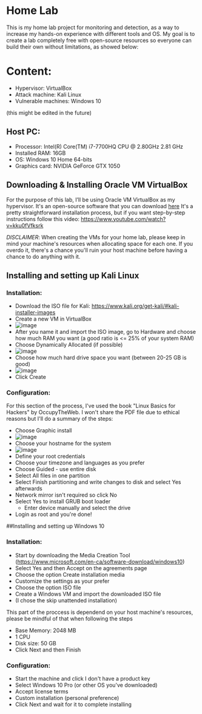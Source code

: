 # Home Lab

This is my home lab project for monitoring and detection, as a way to increase my hands-on experience with different tools and OS.
My goal is to create a lab completely free with open-source resources so everyone can build their own without limitations, as showed below:

# Content:
- Hypervisor: VirtualBox
- Attack machine: Kali Linux
- Vulnerable machines: Windows 10

(this might be edited in the future)



## Host PC:
- Processor: Intel(R) Core(TM) i7-7700HQ CPU @ 2.80GHz   2.81 GHz
- Installed RAM: 16GB
- OS: Windows 10 Home 64-bits
- Graphics card: NVIDIA GeForce GTX 1050




## Downloading & Installing Oracle VM VirtualBox

For the purpose of this lab, I’ll be using Oracle VM VirtualBox as my hypervisor. It's an open-source software that you can download [here](https://www.virtualbox.org/)
It's a pretty straightforward installation process, but if you want step-by-step instructions follow this video: https://www.youtube.com/watch?v=kku0fVfksrk

*DISCLAIMER*: When creating the VMs for your home lab, please keep in mind your machine's resources when allocating space for each one. If you overdo it, there's a chance you'll ruin your host machine before having a chance to do anything with it.



## Installing and setting up Kali Linux

### Installation:
- Download the ISO file for Kali: https://www.kali.org/get-kali/#kali-installer-images
- Create a new VM in VirtualBox
- ![image](https://github.com/user-attachments/assets/9bb20ebc-70cf-4aaf-ba44-3803068480cc)
- After you name it and import the ISO image, go to Hardware and choose how much RAM you want (a good ratio is <= 25% of your system RAM)
- Choose Dynamically Allocated (if possible)
- ![image](https://github.com/user-attachments/assets/c8477aa4-bf87-46c3-8390-d2f4ca7b1bbe)
- Choose how much hard drive space you want (between 20-25 GB is good)
- ![image](https://github.com/user-attachments/assets/34294623-71fc-42ba-8602-14acab85dd8f)
- Click Create


### Configuration:

For this section of the process, I've used the book "Linux Basics for Hackers" by OccupyTheWeb. I won't share the PDF file due to ethical reasons but I'll do a summary of the steps:
- Choose Graphic install
- ![image](https://github.com/user-attachments/assets/c06f0c14-804e-43b8-9104-90dde19d6577)
- Choose your hostname for the system
- ![image](https://github.com/user-attachments/assets/369f67ac-959b-45b4-bb76-9fcb040737cb)
- Define your root credentials
- Choose your timezone and languages as you prefer
- Choose Guided - use entire disk
- Select All files in one partition
- Select Finish partitioning and write changes to disk and select Yes afterwards
- Network mirror isn't required so click No
- Select Yes to install GRUB boot loader
  - Enter device manually and select the drive
- Login as root and you're done!


##Installing and setting up Windows 10

### Installation:
- Start by downloading the Media Creation Tool (https://www.microsoft.com/en-ca/software-download/windows10)
- Select Yes and then Accept on the agreements page
- Choose the option Create installation media
- Customize the settings as your prefer
- Choose the option ISO file
- Create a Windows VM and import the downloaded ISO file
- (I chose the skip unattended installation)

This part of the proccess is dependend on your host machine's resources, please be mindful of that when following the steps

- Base Memory: 2048 MB
- 1 CPU
- Disk size: 50 GB
- Click Next and then Finish


### Configuration:
- Start the machine and click I don't have a product key
- Select Windows 10 Pro (or other OS you've downloaded)
- Accept license terms
- Custom installation (personal preference)
- Click Next and wait for it to complete installing

